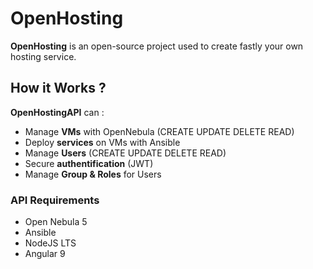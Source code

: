 # OpenHosting

**OpenHosting** is an open-source project used to create fastly your own hosting service.

## How it Works ?

**OpenHostingAPI** can :
- Manage **VMs** with OpenNebula (CREATE UPDATE DELETE READ)
- Deploy **services** on VMs with Ansible
- Manage **Users** (CREATE UPDATE DELETE READ)
- Secure **authentification** (JWT)
- Manage **Group & Roles** for Users

### API Requirements
- Open Nebula 5
- Ansible
- NodeJS LTS
- Angular 9


